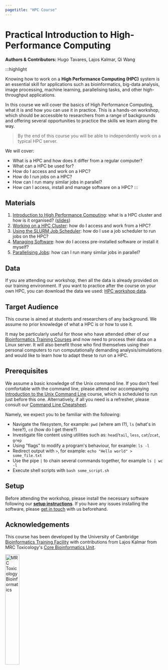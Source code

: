 ```yaml
---
pagetitle: "HPC Course"
---
```


# Practical Introduction to High-Performance Computing

**Authors & Contributors:** Hugo Tavares, Lajos Kalmar, Qi Wang

:::highlight

Knowing how to work on a **High Performance Computing (HPC)** system is an essential skill for applications such as bioinformatics, big-data analysis, image processing, machine learning, parallelising tasks, and other high-throughput applications. 

In this course we will cover the basics of High Performance Computing, what it is and how you can use it in practice. This is a hands-on workshop, which should be accessible to researchers from a range of backgrounds and offering several opportunities to practice the skills we learn along the way.

> By the end of this course you will be able to independently work on a typical HPC server.

We will cover:

- What is a HPC and how does it differ from a regular computer?
- What can a HPC be used for?
- How do I access and work on a HPC?
- How do I run jobs on a HPC? 
- How can I run many similar jobs in parallel?
- How can I access, install and manage software on a HPC?
:::

## Materials

1. [Introduction to High Performance Computing](01-intro.html): what is a HPC cluster and how is it organised? ([slides](https://docs.google.com/presentation/d/1KmnSznETddQdRYa6UAXtT-eMOsW7tEwbsOh0fK62c84/edit?usp=sharing))
1. [Working on a HPC Cluster](02-working_on_hpc.html): how do I access and work from a HPC?
1. [Using the SLURM Job Scheduler](03-slurm.html): how do I use a job scheduler to run jobs on the HPC?
1. [Managing Software](04-software.html): how do I access pre-installed software or install it myself?
1. [Parallelising Jobs](05-job_arrays.html): how can I run many similar jobs in parallel?


## Data

If you are attending our workshop, then all the data is already provided on our training environment. 
If you want to practice after the course on your own HPC, you can download the data we used: <a href="https://drive.google.com/uc?export=download&id=1wX3m13ZAMaZ51rmtRkKDDQl_biPZv8Wg" target="_blank" rel="noopener noreferrer">HPC workshop data</a>.


## Target Audience

This course is aimed at students and researchers of any background. We assume no prior knowledge of what a HPC is or how to use it.

It may be particularly useful for those who have attended other of our [Bioinformatics Training Courses](https://www.training.cam.ac.uk/bioinformatics/search) and now need to process their data on a Linux server. 
It will also benefit those who find themselves using their personal computers to run computationally demanding analysis/simulations and would like to learn how to adapt these to run on a HPC.


## Prerequisites

We assume a basic knowledge of the Unix command line. 
If you don't feel comfortable with the command line, please attend our accompanying [Introduction to the Unix Command Line](https://training.csx.cam.ac.uk/bioinformatics/course/bioinfo-unix2) course, which is scheduled to run just before this one.
Alternatively, if all you need is a refresher, please consult our [Command Line Cheatsheet](99-unix_cheatsheet.html). 

Namely, we expect you to be familiar with the following:

- Navigate the filesystem, for example: `pwd` (where am I?), `ls` (what's in here?), `cd` (how do I get there?)
- Investigate file content using utilities such as: `head`/`tail`, `less`, `cat`/`zcat`, `grep`
- Using "flags" to modify a program's behaviour, for example: `ls -l`
- Redirect output with `>`, for example: `echo "Hello world" > some_file.txt`
- Use the pipe `|` to chain several commands together, for example `ls | wc -l`
- Execute shell scripts with `bash some_script.sh`


## Setup

Before attending the workshop, please install the necessary software following our **[setup instructions](99-setup.html)**.
If you have any issues installing the software, please [get in touch](mailto:bioinfo@hermes.cam.ac.uk) with us beforehand.


## Acknowledgements 

This course has been developed by the University of Cambridge [Bioinformatics Training Facility](https://bioinfotraining.bio.cam.ac.uk/) with contributions from Lajos Kalmar from MRC Toxicology's [Core Bioinformatics Unit](https://www.mrc-tox.cam.ac.uk/facilities/bioinformatics). 

<img src="https://www.mrc-tox.cam.ac.uk/sites/www.mrc-tox.cam.ac.uk/files/MRC_TU_Cambridge_identifier_horizontal_RGB2_a.png" alt="MRC Toxicology Bioinformatics" style="width:30%">

